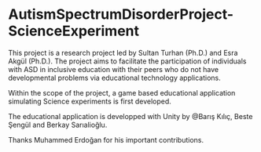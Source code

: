 # AutismSpectrumDisorderProject-ScienceExperiment

This project is a research project led by Sultan Turhan (Ph.D.) and Esra Akgül (Ph.D.).  The project aims to facilitate the participation of individuals with ASD in inclusive education with their peers who do not have developmental problems  via educational technology applications.

Within the scope of the project, a game based educational application simulating Science experiments is first developed.

The educational application is developped with Unity by @Barış Kılıç, Beste Şengül and Berkay Sarıalioğlu.

Thanks Muhammed Erdoğan for his important contributions.

